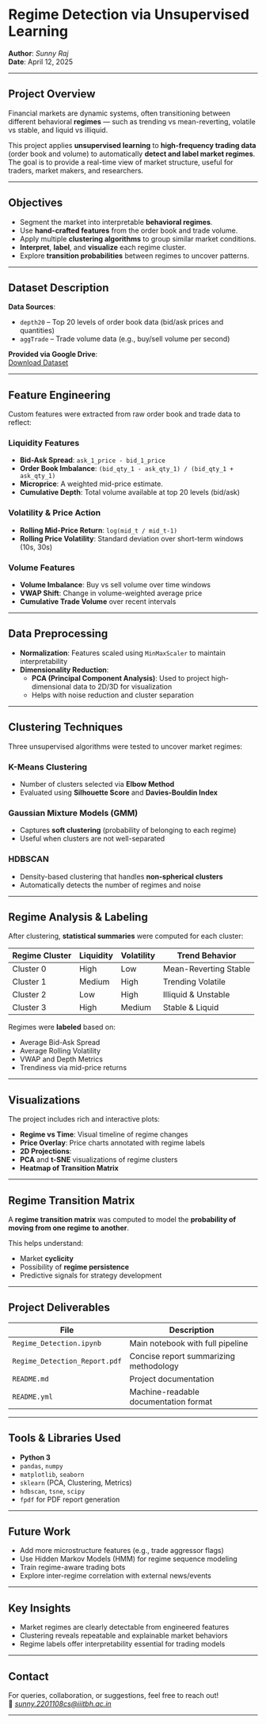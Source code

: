 #  Regime Detection via Unsupervised Learning

**Author**: *Sunny Raj*  
**Date**: April 12, 2025  

---

##  Project Overview

Financial markets are dynamic systems, often transitioning between different behavioral **regimes** — such as trending vs mean-reverting, volatile vs stable, and liquid vs illiquid. 

This project applies **unsupervised learning** to **high-frequency trading data** (order book and volume) to automatically **detect and label market regimes**. The goal is to provide a real-time view of market structure, useful for traders, market makers, and researchers.

---

##  Objectives

- Segment the market into interpretable **behavioral regimes**.
- Use **hand-crafted features** from the order book and trade volume.
- Apply multiple **clustering algorithms** to group similar market conditions.
- **Interpret**, **label**, and **visualize** each regime cluster.
- Explore **transition probabilities** between regimes to uncover patterns.

---

##  Dataset Description

**Data Sources**:
- `depth20` – Top 20 levels of order book data (bid/ask prices and quantities)
- `aggTrade` – Trade volume data (e.g., buy/sell volume per second)

**Provided via Google Drive**:  
[Download Dataset]([https://drive.google.com/drive/folders/1gFLwPLTE0nUN-MHoOn5u_1yrlbpI3Fst?usp=sharing](https://drive.google.com/drive/folders/1UhAHH3pZj8MVGyCzXSxDcORXsTsK_B9u?usp=drive_link))

---

##  Feature Engineering

Custom features were extracted from raw order book and trade data to reflect:

###  Liquidity Features
- **Bid-Ask Spread**: `ask_1_price - bid_1_price`
- **Order Book Imbalance**: `(bid_qty_1 - ask_qty_1) / (bid_qty_1 + ask_qty_1)`
- **Microprice**: A weighted mid-price estimate.
- **Cumulative Depth**: Total volume available at top 20 levels (bid/ask)

###  Volatility & Price Action
- **Rolling Mid-Price Return**: `log(mid_t / mid_t-1)`
- **Rolling Price Volatility**: Standard deviation over short-term windows (10s, 30s)

###  Volume Features
- **Volume Imbalance**: Buy vs sell volume over time windows
- **VWAP Shift**: Change in volume-weighted average price
- **Cumulative Trade Volume** over recent intervals

---

##  Data Preprocessing

- **Normalization**: Features scaled using `MinMaxScaler` to maintain interpretability
- **Dimensionality Reduction**:
  - **PCA (Principal Component Analysis)**: Used to project high-dimensional data to 2D/3D for visualization
  - Helps with noise reduction and cluster separation

---

##  Clustering Techniques

Three unsupervised algorithms were tested to uncover market regimes:

###  K-Means Clustering
- Number of clusters selected via **Elbow Method**
- Evaluated using **Silhouette Score** and **Davies-Bouldin Index**

###  Gaussian Mixture Models (GMM)
- Captures **soft clustering** (probability of belonging to each regime)
- Useful when clusters are not well-separated

###  HDBSCAN
- Density-based clustering that handles **non-spherical clusters**
- Automatically detects the number of regimes and noise

---

##  Regime Analysis & Labeling

After clustering, **statistical summaries** were computed for each cluster:

| Regime Cluster | Liquidity | Volatility | Trend Behavior       |
|----------------|-----------|------------|-----------------------|
| Cluster 0      | High      | Low        | Mean-Reverting Stable |
| Cluster 1      | Medium    | High       | Trending Volatile     |
| Cluster 2      | Low       | High       | Illiquid & Unstable   |
| Cluster 3      | High      | Medium     | Stable & Liquid       |

Regimes were **labeled** based on:
- Average Bid-Ask Spread
- Average Rolling Volatility
- VWAP and Depth Metrics
- Trendiness via mid-price returns

---

##  Visualizations

The project includes rich and interactive plots:

-  **Regime vs Time**: Visual timeline of regime changes
-  **Price Overlay**: Price charts annotated with regime labels
-  **2D Projections**:
-  **PCA** and **t-SNE** visualizations of regime clusters
-  **Heatmap of Transition Matrix**

---

##  Regime Transition Matrix

A **regime transition matrix** was computed to model the **probability of moving from one regime to another**.

This helps understand:
- Market **cyclicity**
- Possibility of **regime persistence**
- Predictive signals for strategy development

---

##  Project Deliverables

| File                          | Description                                  |
|------------------------------|----------------------------------------------|
| `Regime_Detection.ipynb`     | Main notebook with full pipeline             |
| `Regime_Detection_Report.pdf`| Concise report summarizing methodology       |
| `README.md`                  | Project documentation                        |
| `README.yml`                 | Machine-readable documentation format        |

---

## Tools & Libraries Used

- **Python 3**
- `pandas`, `numpy`
- `matplotlib`, `seaborn`
- `sklearn` (PCA, Clustering, Metrics)
- `hdbscan`, `tsne`, `scipy`
- `fpdf` for PDF report generation

---

##  Future Work

-  Add more microstructure features (e.g., trade aggressor flags)
-  Use Hidden Markov Models (HMM) for regime sequence modeling
-  Train regime-aware trading bots
-  Explore inter-regime correlation with external news/events

---

##  Key Insights

- Market regimes are clearly detectable from engineered features
- Clustering reveals repeatable and explainable market behaviors
- Regime labels offer interpretability essential for trading models

---

##  Contact

For queries, collaboration, or suggestions, feel free to reach out!  
📧 *sunny.2201108cs@iiitbh.ac.in*

---

